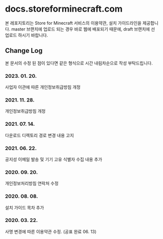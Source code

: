 ﻿# docs.storeforminecraft.com
본 레포지토리는 Store for Minecraft 서비스의 이용약관, 설치 가이드라인을 제공합니다.
master 브랜치에 업로드 되는 경우 바로 웹에 배포되기 때문에, draft 브랜치에 선 업로드 하시기 바랍니다.

## Change Log
본 문서의 수정 된 점이 있다면 같은 형식으로 시간 내림차순으로 작성 부탁드립니다.

### 2023. 01. 20.
사업자 이관에 따른 개인정보취급방침 개정

### 2021. 11. 28.
개인정보취급방침 개정

### 2021. 07. 14.
다운로드 디렉토리 경로 변경 내용 고지

### 2021. 06. 22.
공지성 이메일 발송 및 기기 고유 식별자 수집 내용 추가

### 2020. 09. 20.
개인정보처리방침 연락처 수정

### 2020. 08. 08.
설치 가이드 목차 추가

### 2020. 03. 22.
사명 변경에 따른 이용약관 수정. (공표 완료 06. 13)
